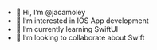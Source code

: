 - 👋 Hi, I’m @jacamoley
- 👀 I’m interested in IOS App development
- 🌱 I’m currently learning SwiftUI
- 💞️ I’m looking to collaborate about Swift


<!---
jacamoley/jacamoley is a ✨ special ✨ repository because its `README.md` (this file) appears on your GitHub profile.
You can click the Preview link to take a look at your changes.
--->
